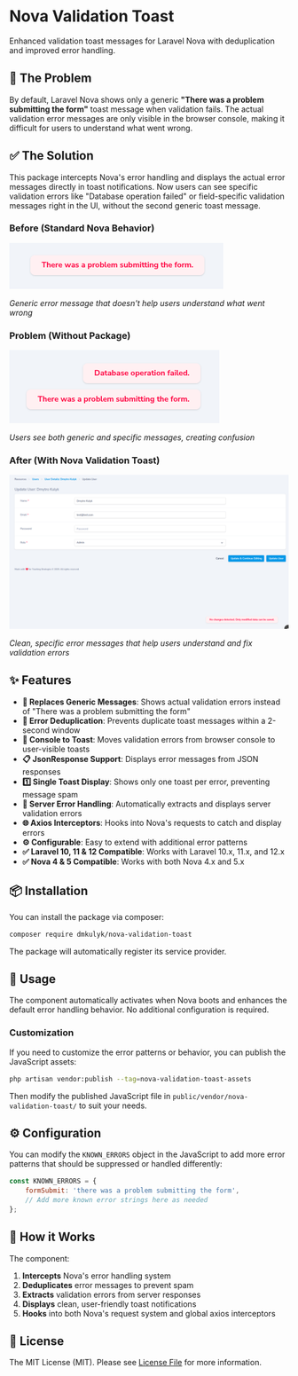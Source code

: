 # Nova Validation Toast

Enhanced validation toast messages for Laravel Nova with deduplication and improved error handling.

## 🚨 The Problem

By default, Laravel Nova shows only a generic **"There was a problem submitting the form"** toast message when validation fails. The actual validation error messages are only visible in the browser console, making it difficult for users to understand what went wrong.

## ✅ The Solution

This package intercepts Nova's error handling and displays the actual error messages directly in toast notifications. Now users can see specific validation errors like "Database operation failed" or field-specific validation messages right in the UI, without the second generic toast message.

### Before (Standard Nova Behavior)
![Standard Nova Message](https://raw.githubusercontent.com/dmkulyk/nova-validation-toast/main/images/standard_message.png)

*Generic error message that doesn't help users understand what went wrong*

### Problem (Without Package)
![Two Toast Messages](https://raw.githubusercontent.com/dmkulyk/nova-validation-toast/main/images/two_toasts.png)

*Users see both generic and specific messages, creating confusion*

### After (With Nova Validation Toast)
![Nova Validation Toast Demo](https://raw.githubusercontent.com/dmkulyk/nova-validation-toast/main/images/screenshot.png)

*Clean, specific error messages that help users understand and fix validation errors*

## ✨ Features

- **🎯 Replaces Generic Messages**: Shows actual validation errors instead of "There was a problem submitting the form"
- **🚫 Error Deduplication**: Prevents duplicate toast messages within a 2-second window  
- **📱 Console to Toast**: Moves validation errors from browser console to user-visible toasts
- **📋 JsonResponse Support**: Displays error messages from JSON responses
- **1️⃣ Single Toast Display**: Shows only one toast per error, preventing message spam
- **🔧 Server Error Handling**: Automatically extracts and displays server validation errors
- **🌐 Axios Interceptors**: Hooks into Nova's requests to catch and display errors
- **⚙️ Configurable**: Easy to extend with additional error patterns
- **✅ Laravel 10, 11 & 12 Compatible**: Works with Laravel 10.x, 11.x, and 12.x
- **✅ Nova 4 & 5 Compatible**: Works with both Nova 4.x and 5.x

## 📦 Installation

You can install the package via composer:

```bash
composer require dmkulyk/nova-validation-toast
```

The package will automatically register its service provider.

## 🚀 Usage

The component automatically activates when Nova boots and enhances the default error handling behavior. No additional configuration is required.

### Customization

If you need to customize the error patterns or behavior, you can publish the JavaScript assets:

```bash
php artisan vendor:publish --tag=nova-validation-toast-assets
```

Then modify the published JavaScript file in `public/vendor/nova-validation-toast/` to suit your needs.

## ⚙️ Configuration

You can modify the `KNOWN_ERRORS` object in the JavaScript to add more error patterns that should be suppressed or handled differently:

```javascript
const KNOWN_ERRORS = {
    formSubmit: 'there was a problem submitting the form',
    // Add more known error strings here as needed
};
```

## 🔧 How it Works

The component:
1. **Intercepts** Nova's error handling system
2. **Deduplicates** error messages to prevent spam
3. **Extracts** validation errors from server responses
4. **Displays** clean, user-friendly toast notifications
5. **Hooks** into both Nova's request system and global axios interceptors

## 📄 License

The MIT License (MIT). Please see [License File](LICENSE.md) for more information.